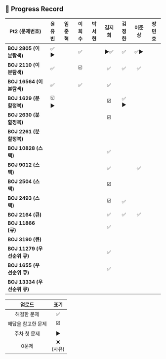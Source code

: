 ## 📍 Progress Record

| **Pt2 (문제번호)**         |  **윤유빈**   | **임준혁** | **이희수** | **박서현** | **김지희** | **김정한** | **이준상** | **장민호** |
|------------------------|:----------:|:-------:|:------:|:-------:|:-------:|:-------:|:-------:|:-------:|
| **BOJ 2805 (이분탐색)**    |    ✅ ▶️    |         |    ✅    |         |    ▶️✅       |    ✅    |    ✅▶️     |         |
| **BOJ 2110 (이분탐색)**    |     ✅      |         |    ☑️    |         |    ✅      |    ✅    |    ✅    |         |
| **BOJ 16564 (이분탐색)**   |     ✅      |         |    ✅    |         |    ✅      |         |         |         |
| **BOJ 1629 (분할정복)**    |  ☑️ ▶️     |         |        |         |     ☑️     |  ✅ ▶️   |         |         |
| **BOJ 2630 (분할정복)**    |            |         |        |         |    ☑️     |         |         |         |
| **BOJ 2261 (분할정복)**    |            |         |        |         |         |         |         |         |
| **BOJ 10828 (스택)**     |            |         |        |         |     ✅     |         |         |         |
| **BOJ 9012 (스택)**      |            |         |        |         |      ✅    |         |     ✅     |         |
| **BOJ 2504 (스택)**      |            |         |        |         |    ☑️       |         |         |         |
| **BOJ 2493 (스택)**      |            |         |        |         |    ☑️       |    ✅    |         |         |
| **BOJ 2164 (큐)**       |            |         |        |         |    ✅     |    ✅    |      ✅    |         |
| **BOJ 11866 (큐)**      |            |         |        |         |    ✅       |         |         |         |
| **BOJ 3190 (큐)**       |            |         |        |         |         |         |         |         |
| **BOJ 11279 (우선순위 큐)** |            |         |        |         |     ✅    |         |         |         |
| **BOJ 1655 (우선순위 큐)**  |            |         |        |         |    ✅     |         |         |         |
| **BOJ 13334 (우선순위 큐)** |            |         |        |         |         |         |         |         |




|    업로드     |     표기      |
|:----------:|:-----------:|
|   해결한 문제   |      ✅      |
| 해답을 참고한 문제 |     ☑️      |
|  주차 첫 문제   |     ▶️     |
|    0문제     | ❌ <br/>(사유) |
